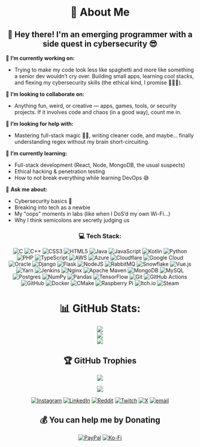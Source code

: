 <div align="center"> 
  <h1>💫 About Me</h1>
  <h2>👋 Hey there! I'm an emerging programmer with a side quest in cybersecurity 😎</h2> 
</div>

🔭 **I’m currently working on:**  
- Trying to make my code look less like spaghetti and more like something a senior dev wouldn’t cry over. Building small apps, learning cool stacks, and flexing my cybersecurity skills (the ethical kind, I promise 🧑‍💻🔐).

👯 **I’m looking to collaborate on:**  
- Anything fun, weird, or creative — apps, games, tools, or security projects. If it involves code and chaos (in a good way), count me in.

🤝 **I’m looking for help with:**  
- Mastering full-stack magic 🧙‍♂️, writing cleaner code, and maybe... finally understanding regex without my brain short-circuiting.

🌱 **I’m currently learning:**  
- Full-stack development (React, Node, MongoDB, the usual suspects)  
- Ethical hacking & penetration testing  
- How to not break everything while learning DevOps 😅

💬 **Ask me about:**  
- Cybersecurity basics 🔐  
- Breaking into tech as a newbie  
- My "oops" moments in labs (like when I DoS’d my own Wi-Fi...)  
- Why I think semicolons are secretly judging us


<div align="center">
  
  <h3>💻 Tech Stack:</h3>
  
  ![C](https://img.shields.io/badge/c-%2300599C.svg?style=plastic&logo=c&logoColor=white) 
  ![C++](https://img.shields.io/badge/c++-%2300599C.svg?style=plastic&logo=c%2B%2B&logoColor=white) 
  ![CSS3](https://img.shields.io/badge/css3-%231572B6.svg?style=plastic&logo=css3&logoColor=white) 
  ![HTML5](https://img.shields.io/badge/html5-%23E34F26.svg?style=plastic&logo=html5&logoColor=white) 
  ![Java](https://img.shields.io/badge/java-%23ED8B00.svg?style=plastic&logo=openjdk&logoColor=white) 
  ![JavaScript](https://img.shields.io/badge/javascript-%23323330.svg?style=plastic&logo=javascript&logoColor=%23F7DF1E) 
  ![Kotlin](https://img.shields.io/badge/kotlin-%237F52FF.svg?style=plastic&logo=kotlin&logoColor=white) 
  ![Python](https://img.shields.io/badge/python-3670A0?style=plastic&logo=python&logoColor=ffdd54) 
  ![PHP](https://img.shields.io/badge/php-%23777BB4.svg?style=plastic&logo=php&logoColor=white) 
  ![TypeScript](https://img.shields.io/badge/typescript-%23007ACC.svg?style=plastic&logo=typescript&logoColor=white) 
  ![AWS](https://img.shields.io/badge/AWS-%23FF9900.svg?style=plastic&logo=amazon-aws&logoColor=white) 
  ![Azure](https://img.shields.io/badge/azure-%230072C6.svg?style=plastic&logo=microsoftazure&logoColor=white) 
  ![Cloudflare](https://img.shields.io/badge/Cloudflare-F38020?style=plastic&logo=Cloudflare&logoColor=white) 
  ![Google Cloud](https://img.shields.io/badge/GoogleCloud-%234285F4.svg?style=plastic&logo=google-cloud&logoColor=white) 
  ![Oracle](https://img.shields.io/badge/Oracle-F80000?style=plastic&logo=oracle&logoColor=white) 
  ![Django](https://img.shields.io/badge/django-%23092E20.svg?style=plastic&logo=django&logoColor=white) 
  ![Flask](https://img.shields.io/badge/flask-%23000.svg?style=plastic&logo=flask&logoColor=white) 
  ![NodeJS](https://img.shields.io/badge/node.js-6DA55F?style=plastic&logo=node.js&logoColor=white) 
  ![RabbitMQ](https://img.shields.io/badge/rabbitmq-FF6600?style=plastic&logo=rabbitmq&logoColor=white) 
  ![Snowflake](https://img.shields.io/badge/snowflake-%2329B5E8.svg?style=plastic&logo=snowflake&logoColor=white) 
  ![Vue.js](https://img.shields.io/badge/vue.js-%2335495e.svg?style=plastic&logo=vuedotjs&logoColor=%234FC08D) 
  ![Yarn](https://img.shields.io/badge/yarn-%232C8EBB.svg?style=plastic&logo=yarn&logoColor=white) 
  ![Jenkins](https://img.shields.io/badge/jenkins-%232C5263.svg?style=plastic&logo=jenkins&logoColor=white) 
  ![Nginx](https://img.shields.io/badge/nginx-%23009639.svg?style=plastic&logo=nginx&logoColor=white) 
  ![Apache Maven](https://img.shields.io/badge/Apache%20Maven-C71A36?style=plastic&logo=Apache%20Maven&logoColor=white) 
  ![MongoDB](https://img.shields.io/badge/MongoDB-%234ea94b.svg?style=plastic&logo=mongodb&logoColor=white) 
  ![MySQL](https://img.shields.io/badge/mysql-4479A1.svg?style=plastic&logo=mysql&logoColor=white) 
  ![Postgres](https://img.shields.io/badge/postgres-%23316192.svg?style=plastic&logo=postgresql&logoColor=white) 
  ![NumPy](https://img.shields.io/badge/numpy-%23013243.svg?style=plastic&logo=numpy&logoColor=white) 
  ![Pandas](https://img.shields.io/badge/pandas-%23150458.svg?style=plastic&logo=pandas&logoColor=white) 
  ![TensorFlow](https://img.shields.io/badge/TensorFlow-%23FF6F00.svg?style=plastic&logo=TensorFlow&logoColor=white) 
  ![Git](https://img.shields.io/badge/git-%23F05033.svg?style=plastic&logo=git&logoColor=white) 
  ![GitHub Actions](https://img.shields.io/badge/github%20actions-%232671E5.svg?style=plastic&logo=githubactions&logoColor=white) 
  ![GitHub](https://img.shields.io/badge/github-%23121011.svg?style=plastic&logo=github&logoColor=white) 
  ![Docker](https://img.shields.io/badge/docker-%230db7ed.svg?style=plastic&logo=docker&logoColor=white) 
  ![CMake](https://img.shields.io/badge/CMake-%23008FBA.svg?style=plastic&logo=cmake&logoColor=white) 
  ![Raspberry Pi](https://img.shields.io/badge/-Raspberry_Pi-C51A4A?style=plastic&logo=Raspberry-Pi) 
  ![Itch.io](https://img.shields.io/badge/Itch-%23FF0B34.svg?style=plastic&logo=Itch.io&logoColor=white) 
  ![Steam](https://img.shields.io/badge/steam-%23000000.svg?style=plastic&logo=steam&logoColor=white)



# 📊 GitHub Stats:
![](https://github-readme-stats.vercel.app/api?username=krithiv-7&theme=dracula&hide_border=false&include_all_commits=false&count_private=true)<br/>
![](https://nirzak-streak-stats.vercel.app/?user=krithiv-7&theme=dracula&hide_border=false)<br/>
![](https://github-readme-stats.vercel.app/api/top-langs/?username=krithiv-7&theme=dracula&hide_border=false&include_all_commits=false&count_private=true&layout=compact)

## 🏆 GitHub Trophies
![](https://github-profile-trophy.vercel.app/?username=krithiv-7&theme=dracula&no-frame=true&no-bg=false&margin-w=4)


[![](https://visitcount.itsvg.in/api?id=krithiv-7&icon=4&color=13)](https://visitcount.itsvg.in)

[![Instagram](https://img.shields.io/badge/Instagram-%23E4405F.svg?logo=Instagram&logoColor=white)](https://instagram.com/krithiv_7) [![LinkedIn](https://img.shields.io/badge/LinkedIn-%230077B5.svg?logo=linkedin&logoColor=white)](https://linkedin.com/in/krithiv) [![Reddit](https://img.shields.io/badge/Reddit-%23FF4500.svg?logo=Reddit&logoColor=white)](https://reddit.com/user/krithiv_7) [![Twitch](https://img.shields.io/badge/Twitch-%239146FF.svg?logo=Twitch&logoColor=white)](https://twitch.tv/krithiv_7) [![X](https://img.shields.io/badge/X-black.svg?logo=X&logoColor=white)](https://x.com/krithiv_7) [![email](https://img.shields.io/badge/Email-D14836?logo=gmail&logoColor=white)](mailto:me@krithiv.work) 


  ## 💰 You can help me by Donating
  [![PayPal](https://img.shields.io/badge/PayPal-00457C?style=for-the-badge&logo=paypal&logoColor=white)](https://paypal.me/krithiv) [![Ko-Fi](https://img.shields.io/badge/Ko--fi-F16061?style=for-the-badge&logo=ko-fi&logoColor=white)](https://ko-fi.com/krithiv)

  </div>
